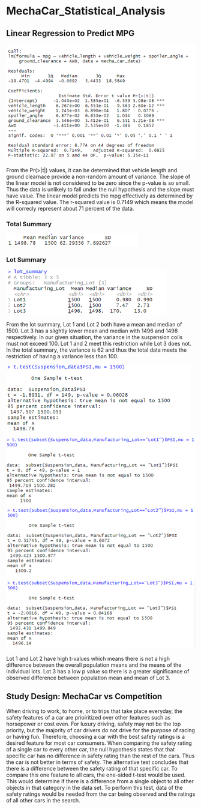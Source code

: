 # MechaCar_Statistical_Analysis

## Linear Regression to Predict MPG
![Delivery1](Delivery1.png)

From the Pr(>|t|) values, it can be determined that vehicle length and ground clearnace provide a non-random amount of variance. The slope of the linear model is not considered to be zero since the p-value is so small. Thus the data is unlikely to fall under the null hypothesis and the slope must have value. The linear model predicts the mpg effectively as determined by the R-squared value. The r-squared value is 0.7149 which means the model will correcly represent about 71 percent of the data. 

### Total Summary
![D2_totalsummary](D2_totalsummary.png)

### Lot Summary
![D2_lotsummary](D2_lotsummary.png)

From the lot summary, Lot 1 and Lot 2 both have a mean and median of 1500. Lot 3 has a slightly lower mean and median with 1496 and 1498 respectively. In our given situation, the variance in the suspension coils must not exceed 100. Lot 1 and 2 meet this restriction while Lot 3 does not. In the total summary, the variance is 62 and thus the total data meets the restriction of having a variance less than 100. 

![D3_total](D3_total.png)
![D3_L1](D3_L1.png)
![D3_L2](D3_L2.png)
![D3_L3](D3_L3.png)

Lot 1 and Lot 2 have high t-values which means there is not a high difference between the overall population means and the means of the individual lots. Lot 3 has a low p value so there is a greater significance of observed difference between population mean and mean of Lot 3.

## Study Design: MechaCar vs Competition
When driving to work, to home, or to trips that take place everyday, the safety features of a car are prioiritized over other features such as horsepower or cost even. For luxury driving, safety may not be the top priority, but the majority of car drivers do not drive for the purpose of racing or having fun. Therefore, choosing a car with the best safety ratings is a desired feature for most car consumers. When comparing the safety rating of a single car to every other car, the null hypothesis states that that specific car has no difference in safety rating than the rest of the cars. Thus the car is not better in terms of safety. The alternative test concludes that there is a difference between the safety rating of that specific car. To compare this one feature to all cars, the one-sided t-test would be used. This would determine if there is a difference from a single object to all other objects in that category in the data set. To perform this test, data of the safety ratings would be needed from the car being observed and the ratings of all other cars in the search. 



